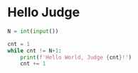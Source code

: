 # Hello Judge

```python
N = int(input())

cnt = 1
while cnt != N+1:
    print(f'Hello World, Judge {cnt}!')
    cnt += 1
```
